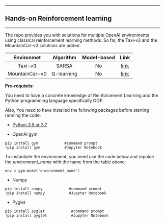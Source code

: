 ***
## Hands-on Reinforcement learning
***
The repo provides you with solutions for multiple OpenAI environments using classical reinforcement learning methods. 
So far, the Taxi-v3 and the MountainCar-v0 solutions are added.

|Environmet| Algorithm | Model-based | Link|
|:---------:|:-----------:|:-------------:|:---:|
|Taxi-v3   | SARSA      |  No | [link](https://github.com/alirezahss88/Reinforcement-Learning-/blob/master/Taxi%20v3%20with%20SARSA%20algorithm.ipynb) |
|MountainCar-v0| Q-learning|No| [link](https://github.com/alirezahss88/Reinforcement-Learning-/blob/master/MountainCar-v0%20with%20Q-learning.ipynb) |




**Pre-requisits:**

You need to have a concrete knowledge of Reinforcement Learning and the Python programming language specifically OOP.

Also, You need to have installed the following packages before starting running the code.

- [Python 3.6 or 3.7](https://www.python.org/downloads/release/python-360/) 

- OpenAI gym
```
pip install gym            #command prompt
!pip install gym           #Jupyter Notebook
```
To instantiate the environment, you need use the code below and repalce the *environment_name* with the name from the table above:
```
env = gym.make('environment_name')
```
- Numpy
```
pip install numpy            #command prompt
!pip install numpy           #Jupyter Notebook
```
- Pyglet
```
pip install pyglet            #command prompt
!pip install pyglet           #Jupyter Notebook
```
